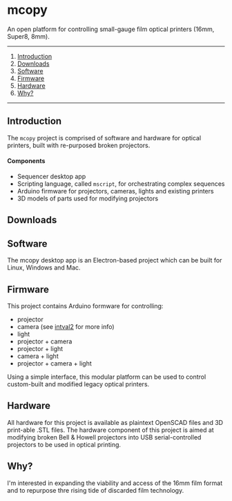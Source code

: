 # mcopy

An open platform for controlling small-gauge film optical printers (16mm, Super8, 8mm).

-------
1. <a href="#intro">Introduction</a>
2. <a href="#download">Downloads</a>
2. <a href="#software">Software</a>
3. <a href="#firmware">Firmware</a>
3. <a href="#hardware">Hardware</a>
4. <a href="#why">Why?</a>

-------

## Introduction <a name="intro"></a>

The `mcopy` project is comprised of software and hardware for optical printers, built with re-purposed broken projectors.

#### Components

* Sequencer desktop app
* Scripting language, called `mscript`, for orchestrating complex sequences
* Arduino firmware for projectors, cameras, lights and existing printers
* 3D models of parts used for modifying projectors

## Downloads <a name="downloads"></a>

## Software <a name="software"></a>

The mcopy desktop app is an Electron-based project which can be built for Linux, Windows and Mac.

## Firmware <a name="firmware"></a>

This project contains Arduino formware for controlling: 

* projector
* camera (see [intval2](https://github.com/sixteenmillimeter/intval2.git) for more info)
* light
* projector + camera
* projector + light
* camera + light
* projector + camera + light

Using a simple interface, this modular platform can be used to control custom-built and modified legacy optical printers. 


## Hardware <a name="hardware"></a>

All hardware for this project is available as plaintext OpenSCAD files and 3D print-able .STL files. The hardware component of this project is aimed at modifying broken Bell & Howell projectors into USB serial-controlled projectors to be used in optical printing.


## Why? <a name="why"></a>

I'm interested in expanding the viability and access of the 16mm film format and to repurpose thre rising tide of discarded film technology.


